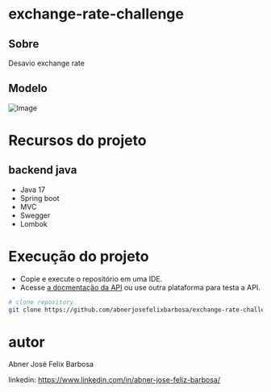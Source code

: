 # exchange-rate-challenge

## Sobre

Desavio exchange rate

## Modelo

![Image](https://github.com/user-attachments/assets/7ba024cc-e42f-4f4c-9bb0-1c19684a6ccc)

# Recursos do projeto

## backend java

- Java 17
- Spring boot
- MVC
- Swegger
- Lombok

# Execução do projeto

- Copie e execute o repositório em uma IDE.  
- Acesse [a docmentação da API](http://localhost:8080/swagger-ui/index.html) ou use outra plataforma para testa a API.

```bash
# clone repository
git clone https://github.com/abnerjosefelixbarbosa/exchange-rate-challenge.git
```

# autor 

Abner José Felix Barbosa

linkedin: https://www.linkedin.com/in/abner-jose-feliz-barbosa/
